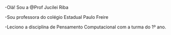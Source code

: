 -Olá! Sou a @Prof Jucilei Riba

-Sou professora do colégio Estadual Paulo Freire

-Leciono a disciplina de Pensamento Computacional com a turma do 1º ano. 



<!---
ProfJucileiRiba/ProfJucileiRiba is a ✨ special ✨ repository because its `README.md` (this file) appears on your GitHub profile.
You can click the Preview link to take a look at your changes.
--->
